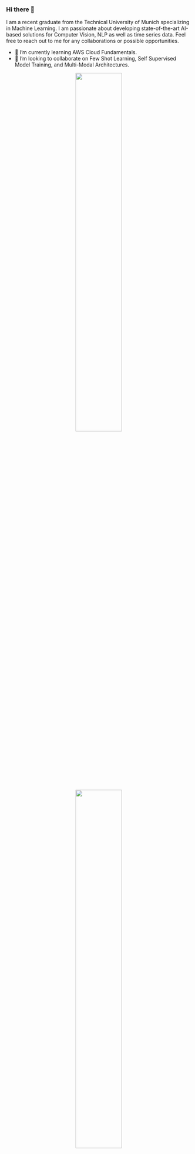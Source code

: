 ### Hi there 👋

I am a recent graduate from the Technical University of Munich specializing in Machine Learning. I am passionate about developing state-of-the-art AI-based solutions for Computer Vision, NLP as well as time series data. Feel free to reach out to me for any collaborations or possible opportunities.

- 🌱 I’m currently learning AWS Cloud Fundamentals.
- 👯 I’m looking to collaborate on Few Shot Learning, Self Supervised Model Training, and Multi-Modal Architectures.

<p align="center">
  <img height="50%" width="auto" src ="https://github-readme-stats.vercel.app/api?username=PSRahul&show_icons=true&count_private=true&theme=darcula&hide_border=true&hide=issues,contribs&bg_color=00000000">
  <img height="50%" width="auto" src ="https://github-readme-stats.vercel.app/api/top-langs/?username=PSRahul&layout=compact&hide_border=true&theme=darcula&bg_color=00000000&langs_count=6&hide=jupyter%20notebook,tex,css,php&exclude_repo=Pacman-AI">
 
</p>


<!--
**PSRahul/PSRahul** is a ✨ _special_ ✨ repository because its `README.md` (this file) appears on your GitHub profile.

Here are some ideas to get you started:

- 🔭 I’m currently working on ...
- 🌱 I’m currently learning ...
- 👯 I’m looking to collaborate on ...
- 🤔 I’m looking for help with ...
- 💬 Ask me about ...
- 📫 How to reach me: ...
- 😄 Pronouns: ...
- ⚡ Fun fact: ...
-->
